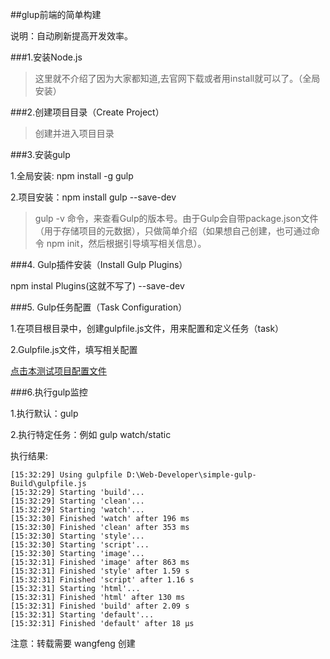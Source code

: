 
##glup前端的简单构建

说明：自动刷新提高开发效率。

###1.安装Node.js

>这里就不介绍了因为大家都知道,去官网下载或者用install就可以了。（全局安装）


###2.创建项目目录（Create Project）

>创建并进入项目目录

###3.安装gulp

1.全局安装: npm install -g gulp

2.项目安装：npm install gulp --save-dev

>gulp -v 命令，来查看Gulp的版本号。由于Gulp会自带package.json文件（用于存储项目的元数据），只做简单介绍（如果想自己创建，也可通过命令 npm init，然后根据引导填写相关信息）。


###4. Gulp插件安装（Install Gulp Plugins）

npm instal Plugins(这就不写了) --save-dev


###5. Gulp任务配置（Task Configuration）

1.在项目根目录中，创建gulpfile.js文件，用来配置和定义任务（task）

2.Gulpfile.js文件，填写相关配置

[点击本测试项目配置文件](https://github.com/islittle/Web-Developer/blob/master/simple-gulp-Build/gulpfile.js)

###6.执行gulp监控

1.执行默认：gulp

2.执行特定任务：例如 gulp watch/static

执行结果:

```
[15:32:29] Using gulpfile D:\Web-Developer\simple-gulp-Build\gulpfile.js
[15:32:29] Starting 'build'...
[15:32:29] Starting 'clean'...
[15:32:29] Starting 'watch'...
[15:32:30] Finished 'watch' after 196 ms
[15:32:30] Finished 'clean' after 353 ms
[15:32:30] Starting 'style'...
[15:32:30] Starting 'script'...
[15:32:30] Starting 'image'...
[15:32:31] Finished 'image' after 863 ms
[15:32:31] Finished 'style' after 1.59 s
[15:32:31] Finished 'script' after 1.16 s
[15:32:31] Starting 'html'...
[15:32:31] Finished 'html' after 130 ms
[15:32:31] Finished 'build' after 2.09 s
[15:32:31] Starting 'default'...
[15:32:31] Finished 'default' after 18 μs
```

注意：转载需要 wangfeng 创建
